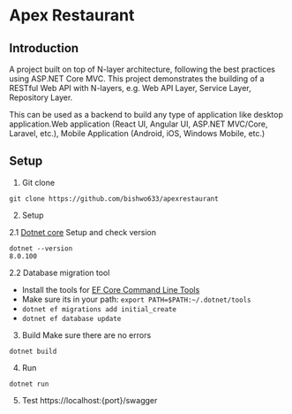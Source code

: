 # Apex Restaurant

## Introduction
A project built on top of N-layer architecture, following the best practices using ASP.NET Core MVC.
This project demonstrates the building of a RESTful Web API with N-layers, e.g. Web API Layer, Service Layer, Repository Layer. 

This can be used as a backend to build any type of application like desktop application.Web application (React UI, Angular UI, ASP.NET MVC/Core, Laravel, etc.), Mobile Application (Android, iOS, Windows Mobile, etc.)

## Setup
1. Git clone
```
git clone https://github.com/bishwo633/apexrestaurant
```

2. Setup

2.1 [Dotnet core](https://dotnet.microsoft.com/en-us/download)
Setup and check version
```
dotnet --version
8.0.100
```

2.2 Database migration tool
- Install the tools for [EF Core Command Line Tools](https://learn.microsoft.com/en-us/ef/core/cli/)
- Make sure its in your path: `export PATH=$PATH:~/.dotnet/tools`
- `dotnet ef migrations add initial_create`
- `dotnet ef database update`

3. Build
Make sure there are no errors
```
dotnet build
```

4. Run
```
dotnet run
```

5. Test
https://localhost:{port}/swagger

